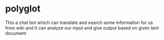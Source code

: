 # polyglot
This a chat bot which can translate and search some information for us from wiki and it can analyze our input and give output based on given text document
